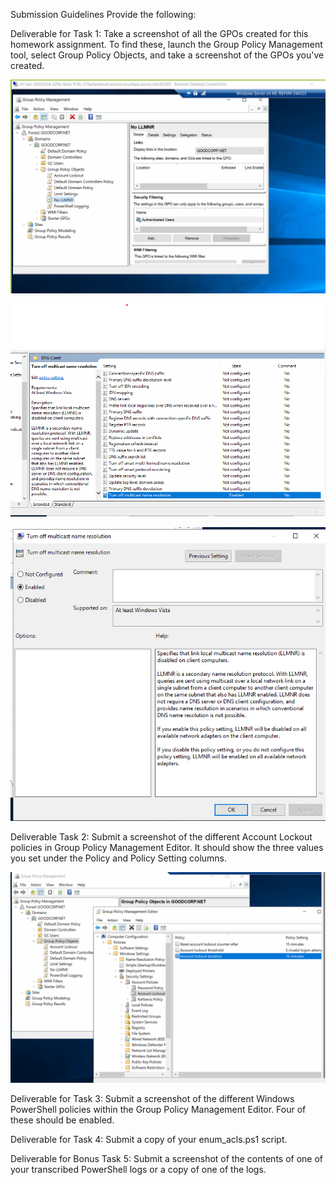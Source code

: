 

Submission Guidelines
Provide the following:


Deliverable for Task 1: Take a screenshot of all the GPOs created for this homework assignment. To find these, launch the Group Policy Management tool, select Group Policy Objects, and take a screenshot of the GPOs you've created.


![Task-1images](image/Task-1.png)

![Task-1B](image/Task-1B-TURN_OFFMULTI.png)

![Task-C](image/Task-1C-TURN_OFF_MULTI.png)



 
 Deliverable Task 2: Submit a screenshot of the different Account Lockout policies in Group Policy Management Editor. It should show the three values you set under the Policy and Policy Setting columns.

 ![Task-2_images](image/Task-2.png)


Deliverable for Task 3: Submit a screenshot of the different Windows PowerShell policies within the Group Policy Management Editor. Four of these should be enabled.


Deliverable for Task 4: Submit a copy of your enum_acls.ps1 script.


Deliverable for Bonus Task 5: Submit a screenshot of the contents of one of your transcribed PowerShell logs or a copy of one of the logs.